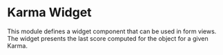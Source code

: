 # Karma Widget

This module defines a widget component that can be used in form views.
The widget presents the last score computed for the object for a given Karma.
